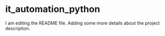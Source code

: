 # it_automation_python
I am editing the README file. Adding some more details about the project description.
